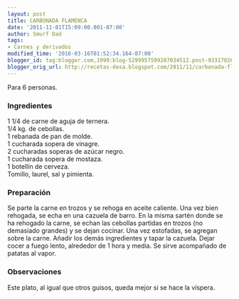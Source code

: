 ```yaml
---
layout: post
title: CARBONADA FLAMENCA
date: '2011-11-01T15:09:00.001-07:00'
author: Smurf Dad
tags:
- Carnes y derivados
modified_time: '2016-03-16T01:52:34.164-07:00'
blogger_id: tag:blogger.com,1999:blog-5299957599287034512.post-933170265187018421
blogger_orig_url: http://recetas-desa.blogspot.com/2011/11/carbonada-flamenca.html
---
```


Para 6 personas.<br /><h3>Ingredientes</h3>1 1/4 de carne de aguja de ternera.<br />1/4 kg. de cebollas.<br />1 rebanada de pan de molde.<br />1 cucharada sopera de vinagre.<br />2 cucharadas soperas de azúcar negro.<br />1 cucharada sopera de mostaza.<br />1 botellín de cerveza.<br />Tomillo, laurel, sal y pimienta.<br /><h3>Preparación</h3>Se parte la carne en trozos y se rehoga en aceite caliente. Una vez bien rehogada, se echa en una cazuela de barro. En la misma sartén donde se ha rehogado la carne, se echan las cebollas partidas en trozos (no demasiado grandes) y se dejan cocinar. Una vez estofadas, se agregan sobre la carne. Añadir los demás ingredientes y tapar la cazuela. Dejar cocer a fuego lento, alrededor de 1 hora y media. Se sirve acompañado de patatas al vapor.<br /><h3>Observaciones</h3>Este plato, al igual que otros guisos, queda mejor si se hace la víspera.